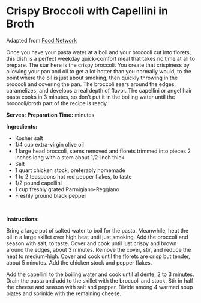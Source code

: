 Crispy Broccoli with Capellini in Broth
=======================================

Adapted from [Food Network](http://foodnetwork.com)

Once you have your pasta water at a boil and your broccoli cut into florets, this dish is a perfect weekday quick-comfort meal that takes no time at all to prepare. The star here is the crispy broccoli. You create that crispiness by allowing your pan and oil to get a lot hotter than you normally would, to the point where the oil is just about smoking, then quickly throwing in the broccoli and covering the pan. The broccoli sears around the edges, caramelizes, and develops a real depth of flavor. The capellini or angel hair pasta cooks in 3 minutes, so don’t put it in the boiling water until the broccoli/broth part of the recipe is ready.

**Serves:** **Preparation Time:** minutes

**Ingredients:**

-   Kosher salt
-   1/4 cup extra-virgin olive oil
-   1 large head broccoli, stems removed and florets trimmed into pieces 2 inches long with a stem about 1/2-inch thick
-   Salt
-   1 quart chicken stock, preferably homemade
-   1 to 2 teaspoons hot red pepper flakes, to taste
-   1/2 pound capellini
-   1 cup freshly grated Parmigiano-Reggiano
-   Freshly ground black pepper

 

**Instructions:**

Bring a large pot of salted water to boil for the pasta. Meanwhile, heat the oil in a large skillet over high heat until just smoking. Add the broccoli and season with salt, to taste. Cover and cook until just crispy and brown around the edges, about 3 minutes. Remove the cover, stir, and reduce the heat to medium-high. Cover and cook until the florets are crisp but tender, about 5 minutes. Add the chicken stock and pepper flakes.

Add the capellini to the boiling water and cook until al dente, 2 to 3 minutes. Drain the pasta and add to the skillet with the broccoli and stock. Stir in half the cheese and season with salt and pepper. Divide among 4 warmed soup plates and sprinkle with the remaining cheese.
